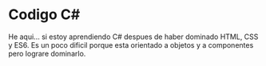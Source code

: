# Codigo C#
He aqui... si estoy aprendiendo C# despues de haber dominado HTML, CSS y ES6.
Es un poco dificil porque esta orientado a objetos y a componentes pero lograre dominarlo.